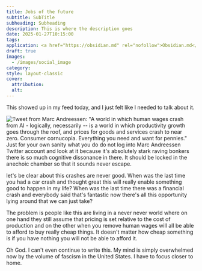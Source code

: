 ```yaml
---
title: Jobs of the future
subtitle: SubTitle
subheading: Subheading
description: This is where the description goes
date: 2025-01-27T10:15:00
tags: 
application: <a href="https://obsidian.md" rel="nofollow">Obsidian.md</a>
draft: true
images:
  - /images/social_image
category: 
style: layout-classic
cover:
  attribution: 
  alt: 
---
```

This showed up in my feed today, and I just felt like I needed to talk about it.

![Tweet from Marc Andreessen: "A world in which human wages crash from AI - logically, necessarily -- is a world in which productivity growth goes through the roof, and prices for goods and services crash to near zero. Consumer cornucopia. Everything you need and want for pennies."](Pasted%20image%2020250127101958.png)
Just for your own sanity what you do do not log into Marc Andreessen Twitter account and look at it because it's absolutely stark raving bonkers there is so much cognitive dissonance in there. It should be locked in the anechoic chamber so that it sounds never escape.

 let's be clear about this crashes are never good. When was the last time you had a car crash and thought great this will really enable something good to happen in my life? When was the last time there was a financial crash and everybody said that's fantastic now there's all this opportunity lying around that we can just take?

The problem is people like this are living in a never never world where on one hand they still assume that pricing is set relative to the cost of production and on the other when you remove human wages will all be able to afford to buy really cheap things. It doesn't matter how cheap something is if you have nothing you will not be able to afford it.



Oh God. I can't even continue to write this. My mind is simply overwhelmed now by the volume of fascism in the United States. I have to focus closer to home.